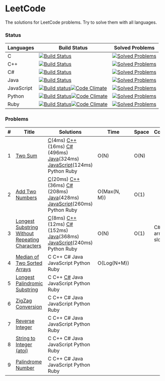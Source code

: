 # LeetCode
The solutions for LeetCode problems. Try to solve them with all languages.

### Status
| Languages | Build Status | Solved Problems |
| --------- | ------------ | --------------- |
|C|[![Build Status](https://ci.appveyor.com/api/projects/status/p73y0722cjtjjmc3?svg=true&retina=true)](https://ci.appveyor.com/project/BigEgg/leetcode-e5dh1)|[![Solved Problems](https://img.shields.io/badge/Last%20Problem%20ID-3-blue.svg)](https://github.com/BigEgg/LeetCode/tree/C)|
|C++|[![Build Status](https://ci.appveyor.com/api/projects/status/ctouq94adsmnxwg5?svg=true&retina=true)](https://ci.appveyor.com/project/BigEgg/leetcode-vu4km)|[![Solved Problems](https://img.shields.io/badge/Last%20Problem%20ID-3-blue.svg)](https://github.com/BigEgg/LeetCode/tree/C++)|
|C#|[![Build Status](https://ci.appveyor.com/api/projects/status/github/bigegg/leetcode?branch=csharp&svg=true&retina=true)](https://ci.appveyor.com/project/bigegg/leetcode/branch/csharp)|[![Solved Problems](https://img.shields.io/badge/Last%20Problem%20ID-4-blue.svg)](https://github.com/BigEgg/LeetCode/tree/CSharp)|
|Java|[![Build Status](https://ci.appveyor.com/api/projects/status/3dccqetvnbccw1lq?svg=true)](https://ci.appveyor.com/project/BigEgg/leetcode-gsiou)|[![Solved Problems](https://img.shields.io/badge/Last%20Problem%20ID-3-blue.svg)](https://github.com/BigEgg/LeetCode/tree/Java)|
|JavaScript|[![Build status](https://ci.appveyor.com/api/projects/status/h3w77m53d089w5lv?svg=true)](https://ci.appveyor.com/project/BigEgg/leetcode-he0qs)[![Code Climate](https://codeclimate.com/github/BigEgg/LeetCode/badges/gpa.svg)](https://codeclimate.com/github/BigEgg/LeetCode)|[![Solved Problems](https://img.shields.io/badge/Last%20Problem%20ID-3-blue.svg)](https://github.com/BigEgg/LeetCode/tree/JavaScript)|
|Python|[![Build Status](https://img.shields.io/badge/build-invalid-lightgrey.svg)]()[![Code Climate](https://codeclimate.com/github/BigEgg/LeetCode/badges/gpa.svg)](https://codeclimate.com/github/BigEgg/LeetCode)|[![Solved Problems](https://img.shields.io/badge/Last%20Problem%20ID-0-lightgrey.svg)](https://github.com/BigEgg/LeetCode/tree/Python)|
|Ruby|[![Build Status](https://img.shields.io/badge/build-invalid-lightgrey.svg)]()[![Code Climate](https://codeclimate.com/github/BigEgg/LeetCode/badges/gpa.svg)](https://codeclimate.com/github/BigEgg/LeetCode)|[![Solved Problems](https://img.shields.io/badge/Last%20Problem%20ID-0-lightgrey.svg)](https://github.com/BigEgg/LeetCode/tree/Ruby)|

### Problems
| # | Title | Solutions | Time | Space | Comments |
|---| ----- | --------- | ---- | ----- | -------- |
|1|[Two Sum](./Problems/001-TwoSum.md)| [C](./C/LeetCode/001-TwoSum.c)(4ms) [C++](./C++/LeetCode/001-TwoSum.cpp)(16ms) [C#](./CSharp/LeetCode/001-TwoSum.cs)(496ms) [Java](./Java/src/main/java/bigegg/leetcode/_001_TwoSum.java)(324ms) [JavaScript](./JavaScript/src/001-TwoSum.js)(124ms) Python Ruby | O(N) | O(N) | |
|2|[Add Two Numbers](./Problems/002-AddTwoNumbers.md)| [C](./C/LeetCode/002-AddTwoNumbers.c)(20ms) [C++](./C++/LeetCode/002-AddTwoNumbers.cpp)(36ms) [C#](./CSharp/LeetCode/002-AddTwoNumbers.cs)(208ms) [Java](./Java/src/main/java/bigegg/leetcode/_002_AddTwoNumbers.java)(428ms) [JavaScript](./JavaScript/src/002-AddTwoNumbers.js)(260ms) Python Ruby | O(Max(N, M)) | O(1) | |
|3|[Longest Substring Without Repeating Characters](./Problems/003-LongestSubstringWithoutRepeatingCharacters.md)| [C](./C/LeetCode/002-LongestSubstringWithoutRepeatingCharacters.c)(8ms) [C++](./C++/LeetCode/003-LongestSubstringWithoutRepeatingCharacters.cpp)(12ms) [C#](./CSharp/LeetCode/003-LongestSubstringWithoutRepeatingCharacters.cs)(152ms) [Java](./Java/src/main/java/bigegg/leetcode/_003_LongestSubstringWithoutRepeatingCharacters.java)(368ms) [JavaScript](./JavaScript/src/003-LongestSubstringWithoutRepeatingCharacters.js)(240ms) Python Ruby | O(N) | O(1) | C# use array will slower |
|4|[Median of Two Sorted Arrays](./Problems/004-MedianOfTwoSortedArrays.md)| C C++ C# Java JavaScript Python Ruby | O(Log(N+M)) | | |
|5|[Longest Palindromic Substring](./Problems/005-LongestPalindromicSubstring.md)| C C++ [C#](./CSharp/LeetCode/005-LongestPalindromicSubstring.cs) Java JavaScript Python Ruby | | | |
|6|[ZigZag Conversion](./Problems/006-ZigZagConversion.md)| C C++ C# Java JavaScript Python Ruby | | | |
|7|[Reverse Integer](./Problems/007-ReverseInteger.md)| C C++ C# Java JavaScript Python Ruby | | | |
|8|[String to Integer (atoi)](./Problems/008-StringToInteger(atoi).md)| C C++ C# Java JavaScript Python Ruby | | | |
|9|[Palindrome Number](./Problems/009-PalindromeNumber.md)| C C++ C# Java JavaScript Python Ruby | | | |